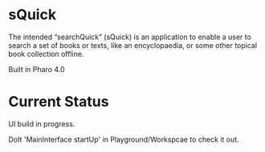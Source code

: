 # sQuick

The intended “searchQuick” (sQuick) is an application to enable a user to search a set of books or texts, like an encyclopaedia, or some other topical book collection offline.

Built in Pharo 4.0


# Current Status

UI build in progress.

DoIt 'MainInterface startUp' in Playground/Workspcae to check it out.


